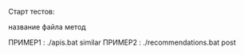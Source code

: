 Старт тестов:

название файла метод

ПРИМЕР1 : ./apis.bat similar
ПРИМЕР2 : ./recommendations.bat post
